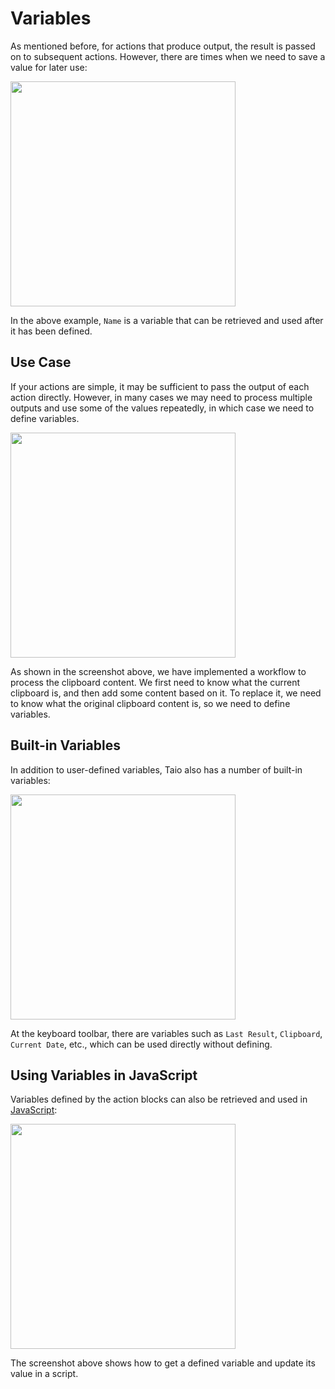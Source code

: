 # Variables

As mentioned before, for actions that produce output, the result is passed on to subsequent actions. However, there are times when we need to save a value for later use:

<img src="/actions/assets/IMG_4.png" width="360" />

In the above example, `Name` is a variable that can be retrieved and used after it has been defined.

## Use Case

If your actions are simple, it may be sufficient to pass the output of each action directly. However, in many cases we may need to process multiple outputs and use some of the values repeatedly, in which case we need to define variables.

<img src="/actions/assets/IMG_6.png" width="360" />

As shown in the screenshot above, we have implemented a workflow to process the clipboard content. We first need to know what the current clipboard is, and then add some content based on it. To replace it, we need to know what the original clipboard content is, so we need to define variables.

## Built-in Variables

In addition to user-defined variables, Taio also has a number of built-in variables:

<img src="/actions/assets/IMG_5.png" width="360" />

At the keyboard toolbar, there are variables such as `Last Result`, `Clipboard`, `Current Date`, etc., which can be used directly without defining.

## Using Variables in JavaScript

Variables defined by the action blocks can also be retrieved and used in [JavaScript](actions/scripting.md):

<img src="/actions/assets/IMG_7.png" width="360" />

The screenshot above shows how to get a defined variable and update its value in a script.